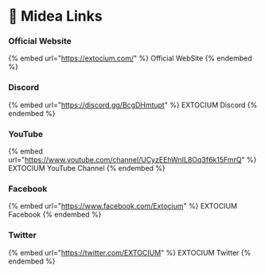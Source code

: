 # 🔸 Midea Links

### Official Website

{% embed url="https://extocium.com/" %}
Official WebSite
{% endembed %}

### Discord

{% embed url="https://discord.gg/BcgDHmtupt" %}
EXTOCIUM Discord
{% endembed %}

### YouTube

{% embed url="https://www.youtube.com/channel/UCyzEEhWnIL8Oq3f6k15FmrQ" %}
EXTOCIUM YouTube Channel
{% endembed %}

### Facebook

{% embed url="https://www.facebook.com/Extocium" %}
EXTOCIUM Facebook
{% endembed %}

### Twitter

{% embed url="https://twitter.com/EXTOCIUM" %}
EXTOCIUM Twitter
{% endembed %}
